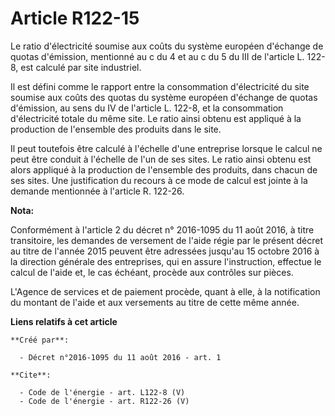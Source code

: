 # Article R122-15

Le ratio d'électricité soumise aux coûts du système européen d'échange de quotas d'émission, mentionné au c du 4 et au c du 5
du III de l'article L. 122-8, est calculé par site industriel. 

Il est défini comme le rapport entre la consommation d'électricité du site soumise aux coûts des quotas du système européen
d'échange de quotas d'émission, au sens du IV de l'article L. 122-8, et la consommation d'électricité totale du même site. Le
ratio ainsi obtenu est appliqué à la production de l'ensemble des produits dans le site. 

Il peut toutefois être calculé à l'échelle d'une entreprise lorsque le calcul ne peut être conduit à l'échelle de l'un de ses
sites. Le ratio ainsi obtenu est alors appliqué à la production de l'ensemble des produits, dans chacun de ses sites. Une
justification du recours à ce mode de calcul est jointe à la demande mentionnée à l'article R. 122-26.

**Nota:**

Conformément à l'article 2 du décret n° 2016-1095 du 11 août 2016, à titre transitoire, les demandes de versement de l'aide
régie par le présent décret au titre de l'année 2015 peuvent être adressées jusqu'au 15 octobre 2016 à la direction générale
des entreprises, qui en assure l'instruction, effectue le calcul de l'aide et, le cas échéant, procède aux contrôles sur
pièces.

L'Agence de services et de paiement procède, quant à elle, à la notification du montant de l'aide et aux versements au titre
de cette même année.

**Liens relatifs à cet article**

	**Créé par**:

	  - Décret n°2016-1095 du 11 août 2016 - art. 1

	**Cite**:

	  - Code de l'énergie - art. L122-8 (V)
	  - Code de l'énergie - art. R122-26 (V)
